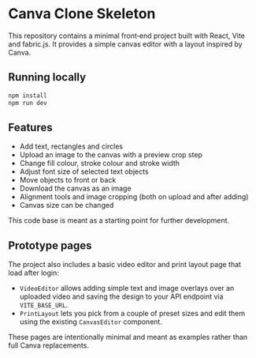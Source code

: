 # Canva Clone Skeleton

This repository contains a minimal front‑end project built with React, Vite and fabric.js. It provides a simple canvas editor with a layout inspired by Canva.

## Running locally

```bash
npm install
npm run dev
```

## Features

- Add text, rectangles and circles
- Upload an image to the canvas with a preview crop step
- Change fill colour, stroke colour and stroke width
- Adjust font size of selected text objects
- Move objects to front or back
- Download the canvas as an image
- Alignment tools and image cropping (both on upload and after adding)
- Canvas size can be changed

This code base is meant as a starting point for further development.

## Prototype pages

The project also includes a basic video editor and print layout page that load after login:

- `VideoEditor` allows adding simple text and image overlays over an uploaded video and saving the design to your API endpoint via `VITE_BASE_URL`.
- `PrintLayout` lets you pick from a couple of preset sizes and edit them using the existing `CanvasEditor` component.

These pages are intentionally minimal and meant as examples rather than full Canva replacements.
